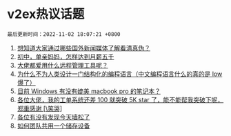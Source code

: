 # v2ex热议话题

`最后更新时间：2022-11-02 18:07:21 +0800`

1. [想知道大家通过哪些国外新闻媒体了解看清真伪？](https://www.v2ex.com/t/891965)
1. [初中，单亲妈妈，怎样达到月薪五千](https://www.v2ex.com/t/892015)
1. [大佬都爱用什么远程管理工具呢？](https://www.v2ex.com/t/891950)
1. [为什么不为人类设计一门结构化的编程语言（中文编程语言什么的真的是 low 爆了）](https://www.v2ex.com/t/891914)
1. [目前 Windows 有没有媲美 macbook pro 的笔记本？](https://www.v2ex.com/t/891857)
1. [各位大佬，我的工单系统还差 100 就突破 5K star 了，能不能帮我突破下呢，郑重感谢 [\笑哭]](https://www.v2ex.com/t/891994)
1. [各位有没有发现今天墙松了](https://www.v2ex.com/t/892046)
1. [如何团队共用一个储存设备](https://www.v2ex.com/t/891902)

